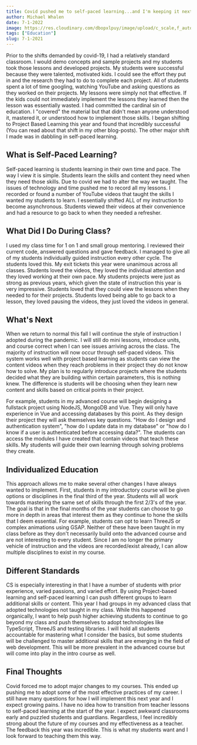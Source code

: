 ```yaml
---
title: Covid pushed me to self-paced learning...and I'm keeping it next year 
author: Michael Whalen
date: 7-1-2022
image: https://res.cloudinary.com/dbopxlpuy/image/upload/c_scale,f_auto,q_auto,w_800/v1650996021/Articles/annie-spratt-QckxruozjRg-unsplash_jcl9kv.jpg
tags: ["Education"]
slug: 7-1-2021
---
```


Prior to the shifts demanded by covid-19, I had a relatively standard classroom. I would demo concepts and sample projects and my students took those lessons and developed projects. My students were successful because they were talented, motivated kids. I could see the effort they put in and the research they had to do to complete each project. All of students spent a lot of time googling, watching YouTube and asking questions as they worked on their projects. My lessons were simply not that effective. If the kids could not immediately implement the lessons they learned then the lesson was essentially wasted. I had committed the cardinal sin of education. I "covered" the material but that didn't mean anyone understood it, mastered it, or understood how to implement those skills.  I began shifting to Project Based Learning this year and found that incredibly successful (You can read about that shift in my other blog-posts). The other major shift I made was in dabbling in self-paced learning. 

##  What is Self-Paced Learning?

Self-paced learning is students learning in their own time and pace. The way I view it is simple. Students learn the skills and content they need when they need those skills. Due to covid we had to alter the way we taught. The issues of technology and time pushed me to record all my lessons. I recorded or found a number of YouTube videos that taught the skills I wanted my students to learn. I essentially shifted ALL of my instruction to become asynchronous. Students viewed their videos at their convenience and had a resource to go back to when they needed a refresher. 

## What Did I Do During Class?

I used my class time for 1 on 1 and small group mentoring. I reviewed their current code, answered questions and gave feedback. I managed to give all of my students individually guided instruction every other cycle. The students loved this. My exit tickets this year were unanimous across all classes. Students loved the videos, they loved the individual attention and they loved working at their own pace. My students projects were just as strong as previous years, which given the state of instruction this year is very impressive. Students loved that they could view the lessons when they needed to for their projects. Students loved being able to go back to a lesson, they loved pausing the videos, they just loved the videos in general. 

## What's Next

When we return to normal this fall I will continue the style of instruction I adopted during the pandemic. I will still do mini lessons, introduce units, and course correct when I can see issues arriving across the class. The majority of instruction will now occur through self-paced videos. This system works well with project based learning as students can view the content videos when they reach problems in their project they do not know how to solve. My plan is to regularly introduce projects where the students decided what they are building within certain parameters, this is nothing knew. The difference is students will be choosing when they learn new content and skills based on critical points in their project. 

For example, students in my advanced course will begin designing a fullstack project using NodeJS, MongoDB and Vue. They will only have experience in Vue and accessing databases by this point. As they design their project they will ask themselves key questions. "How do I design and authentication system", "how do I update data in my database" or "how do I know if a user is authenticated before accessing data?". The students can access the modules I have created that contain videos that teach these skills. My students will guide their own learning through solving problems they create. 

## Individualized Education

This approach allows me to make several other changes I have always wanted to implement. First, students in my introductory course will be given options or disciplines in the final third of the year. Students will all work towards mastering the same set of skills through the first 2/3's of the year. The goal is that in the final months of the year students can choose to go more in depth in areas that interest them as they continue to hone the skills that I deem essential. For example, students can opt to learn ThreeJS or complex animations using GSAP. Neither of these have been taught in my class before as they don't necessarily build onto the advanced course and are not interesting to every student. Since I am no longer the primary vehicle of instruction and the videos are recorded/exist already, I can allow multiple disciplines to exist in my course. 

## Different Standards

CS is especially interesting in that I have a number of students with prior experience, varied passions, and varied effort. By using Project-based learning and self-paced learning I can push different groups to learn additional skills or content. This year I had groups in my advanced class that adopted technologies not taught in my class. While this happened organically, I want to help push higher achieving students to continue to go beyond my class and push themselves to adopt technologies like TypeScript, ThreeJS and testing libraries. I will hold all students accountable for mastering what I consider the basics, but some students will be challenged to master additional skills that are emerging in the field of web development. This will be more prevalent in the advanced course but will come into play in the intro course as well. 

## Final Thoughts

Covid forced me to adopt major changes to my courses. This ended up pushing me to adopt some of the most effective practices of my career. I still have many questions for how I will implement this next year and  I expect growing pains. I have no idea how to transition  from teacher lessons to self-paced learning at the start of the year. I expect awkward classrooms early and puzzled students and guardians. Regardless, I feel incredibly strong about the future of my courses and my effectiveness as a teacher. The feedback this year was incredible. This is what my students want and I look forward to teaching them this way. 